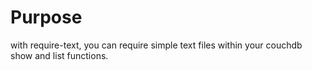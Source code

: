 Purpose
=======

with require-text, you can require simple text files within your couchdb show and list functions.
